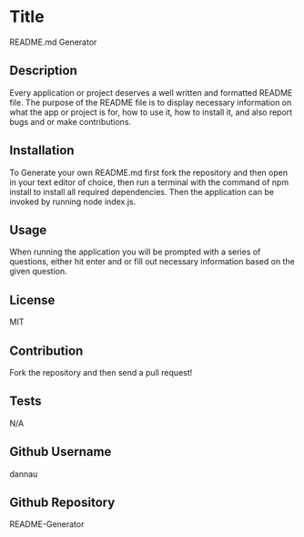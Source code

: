 
  # Title
  README.md Generator

  ## Description
  Every application or project deserves a well written and formatted README file. The purpose of the README file is to display necessary information on what the app or project is for, how to use it, how to install it, and also report bugs and or make contributions.

  ## Installation
  To Generate your own README.md first fork the repository and then open in your text editor of choice, then run a terminal with the command of npm install to install all required dependencies. Then the application can be invoked by running node index.js.

  ## Usage
  When running the application you will be prompted with a series of questions, either hit enter and or fill out necessary information based on the given question.

  ## License
  MIT

  ## Contribution
  Fork the repository and then send a pull request!

  ## Tests
  N/A

  ## Github Username
  dannau

  ## Github Repository
  README-Generator
  